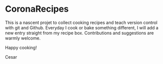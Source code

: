 # CoronaRecipes

This is a nascent projet to collect cooking recipes and teach version control
with git and Github. Everyday I cook or bake something different, I will add a
new entry straight from my recipe box. Contributions and suggestions are warmly
welcome.

Happy cooking!

Cesar



